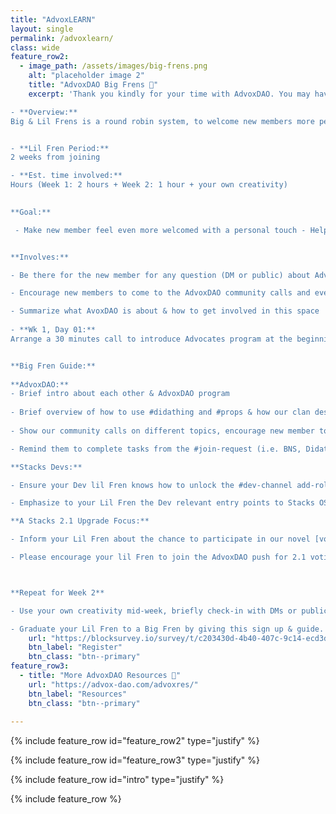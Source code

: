 ```yaml
---
title: "AdvoxLEARN"
layout: single
permalink: /advoxlearn/
class: wide
feature_row2:
  - image_path: /assets/images/big-frens.png
    alt: "placeholder image 2"
    title: "AdvoxDAO Big Frens 🤍"
    excerpt: 'Thank you kindly for your time with AdvoxDAO. You may have experienced our onboarding system as a new member. We want to ensure every new member has a warm welcoming experience into the community no matter how much we grow. We are asking AdvoxDAO members to return the warm favor. Register below to enter our round robin onboarding system. 

- **Overview:** 
Big & Lil Frens is a round robin system, to welcome new members more personally into the Stacks AdvoxDAO community. Once a given support throughthe community as Lil Fren, members then return the support as Big Frens to new comers.


- **Lil Fren Period:** 
2 weeks from joining

- **Est. time involved:** 
Hours (Week 1: 2 hours + Week 2: 1 hour + your own creativity) 

 
**Goal:**

 - Make new member feel even more welcomed with a personal touch - Help new joiner to weave more seamlessly into the Stacks Advocates so the whole thing is less intimidating thereby increase the accessibility & participation rate 


**Involves:** 

- Be there for the new member for any question (DM or public) about AdvoxDAO

- Encourage new members to come to the AdvoxDAO community calls and even create their own.

- Summarize what AvoxDAO is about & how to get involved in this space 
 
- **Wk 1, Day 01:**
Arrange a 30 minutes call to introduce Advocates program at the beginning of the week (timing up to your availabilities) 


**Big Fren Guide:** 
 
**AdvoxDAO:**  
- Brief intro about each other & AdvoxDAO program 
 
- Brief overview of how to use #didathing and #props & how our clan design of Turtle, Wolf, & Bear works through out the DAO.  
 
- Show our community calls on different topics, encourage new member to hop on AdvoxDAO calls, create their own, they can subscribe to Events via #Amplify for notification reminders. 

- Remind them to complete tasks from the #join-request (i.e. BNS, Didathing and Start-here) & use the [Explore](https://advox-dao.com/explore/) to guide through community curated servers, content etc. Also remind them to follow important Stacks [Social Media](https://twitter.com/Stacks) that comes to mind. 

**Stacks Devs:**  

- Ensure your Dev lil Fren knows how to unlock the #dev-channel add-role. Be sure to complete a walkthrough appropriate paths to your Lil Fren [Grants & Residency options](https://grants.stacks.org/),[Clarity Education](https://clarity-lang.org/universe) or [Web3 Founders Lab](https://web3startuplab.io/)

- Emphasize to your Lil Fren the Dev relevant entry points to Stacks OSS repos, Dev & SIP calls on [Stacks.co](https://www.stacks.co/).

**A Stacks 2.1 Upgrade Focus:** 

- Inform your Lil Fren about the chance to participate in our novel [voting for the 2.1 Upgrade](https://stx.eco/sip/twopointone) no matter how new they may be to the ecosystem. 

- Please encourage your lil Fren to join the AdvoxDAO push for 2.1 voting participation on social media, retweeting @Herogamer in this effort & join AdvoxDAO spaces focused on 2.1 engagement. 



**Repeat for Week 2** 

- Use your own creativity mid-week, briefly check-in with DMs or publicly to see if new member needs more guidance.

- Graduate your Lil Fren to a Big Fren by giving this sign up & guide.'
    url: "https://blocksurvey.io/survey/t/c203430d-4b40-407c-9c14-ecd3d80cace0/r/o"
    btn_label: "Register"
    btn_class: "btn--primary" 
feature_row3:
  - title: "More AdvoxDAO Resources 🤍"
    url: "https://advox-dao.com/advoxres/"
    btn_label: "Resources"
    btn_class: "btn--primary" 
    
---
```


{% include feature_row id="feature_row2" type="justify" %}

{% include feature_row id="feature_row3" type="justify" %}

{% include feature_row id="intro" type="justify" %}

{% include feature_row %}
